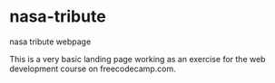 # nasa-tribute
nasa tribute webpage

This is a very basic landing page working as an exercise for the web development course on freecodecamp.com.
